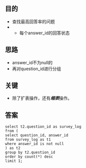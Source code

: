 
## 目的
+ 查找最高回答率的问题
+ + 每个answer_id的回答状态

## 思路
+ answer_id不为null的
+ 再对question_id进行分组

## 关键
+ 除了扩表操作，还有***缩表***操作。

## 答案
```
select t2.question_id as survey_log
from (
select question_id, answer_id
from survey_log as t1
where answer_id is not null
) as t2
group by t2.question_id
order by count(*) desc
limit 1;
```
